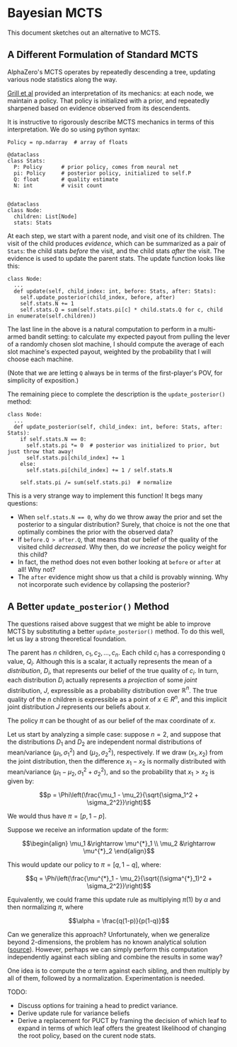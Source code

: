 # Bayesian MCTS

This document sketches out an alternative to MCTS.

## A Different Formulation of Standard MCTS

AlphaZero's MCTS operates by repeatedly descending a tree, updating various node statistics along the way.

[Grill et al](https://arxiv.org/abs/2007.12509) provided an interpretation of its mechanics: at each node,
we maintain a policy. That policy is initialized with a prior, and repeatedly sharpened based on evidence observed from
its descendents.

It is instructive to rigorously describe MCTS mechanics in terms of this interpretation. We do so
using python syntax:

```
Policy = np.ndarray  # array of floats

@dataclass
class Stats:
  P: Policy      # prior policy, comes from neural net
  pi: Policy     # posterior policy, initialized to self.P
  Q: float       # quality estimate
  N: int         # visit count


@dataclass
class Node:
  children: List[Node]
  stats: Stats
```

At each step, we start with a parent node, and visit one of its children. The visit of the child produces
_evidence_, which can be summarized as a pair of `Stats`: the child stats _before_ the visit, and the
child stats _after_ the visit. The evidence is used to update the parent stats. The update function
looks like this:

```
class Node:
  ...
  def update(self, child_index: int, before: Stats, after: Stats):
    self.update_posterior(child_index, before, after)
    self.stats.N += 1
    self.stats.Q = sum(self.stats.pi[c] * child.stats.Q for c, child in enumerate(self.children))
```

The last line in the above is a natural computation to perform in a multi-armed
bandit setting: to calculate my expected payout from pulling the lever of a randomly
chosen slot machine, I should compute the average of each slot machine's expected payout, weighted by
the probability that I will choose each machine.

(Note that we are letting `Q` always be in terms of the first-player's POV, for simplicity of exposition.)

The remaining piece to complete the description is the `update_posterior()` method:

```
class Node:
  ...
  def update_posterior(self, child_index: int, before: Stats, after: Stats):
    if self.stats.N == 0:
      self.stats.pi *= 0  # posterior was initialized to prior, but just throw that away!
      self.stats.pi[child_index] += 1
    else:
      self.stats.pi[child_index] += 1 / self.stats.N

    self.stats.pi /= sum(self.stats.pi)  # normalize
```

This is a very strange way to implement this function! It begs many questions:

- When `self.stats.N == 0`, why do we throw away the prior and set the posterior to a singular distribution? Surely, that choice is not the one that optimally combines the prior with the observed data?
- If `before.Q > after.Q`, that means that our belief of the quality of the visited child _decreased_. Why then, do we _increase_ the policy weight for this child?
- In fact, the method does not even bother looking at `before` or `after` at all! Why not?
- The `after` evidence might show us that a child is provably winning. Why not incorporate such evidence by collapsing the posterior?

## A Better `update_posterior()` Method

The questions raised above suggest that we might be able to improve MCTS by substituting a better `update_posterior()` method.
To do this well, let us lay a strong theoretical foundation.

The parent has $n$ children, $c_1, c_2, \ldots, c_n$. Each child $c_i$ has a corresponding `Q` value, $Q_i$. Although this is
a scalar, it actually represents the mean of a _distribution_, $D_i$, that represents our belief of the true quality of $c_i$.
In turn, each distribution $D_i$ actually represents a _projection_ of some _joint_ distribution, $J$, expressible as a probability
distribution over $\mathbb{R}^n$. The true quality of the $n$ children is expressible as a point of $x \in R^n$, and this implicit joint
distribution $J$ represents our beliefs about $x$.

The policy $\pi$ can be thought of as our belief of the max coordinate of $x$.

Let us start by analyzing a simple case: suppose $n=2$, and suppose that the distributions $D_1$ and $D_2$ are independent
normal distributions of mean/variance $(\mu_1, \sigma_1^2)$ and $(\mu_2, \sigma_2^2)$, respectively. If we draw $(x_1, x_2)$ from the
joint distribution, then the difference $x_1 - x_2$ is normally distributed with mean/variance $(\mu_1 - \mu_2, \sigma_1^2 + \sigma_2^2)$,
and so the probability that $x_1 > x_2$ is given by:

```math
p = \Phi\left(\frac{\mu_1 - \mu_2}{\sqrt{\sigma_1^2 + \sigma_2^2}}\right)
```

We would thus have $\pi = [p, 1-p]$.

Suppose we receive an information update of the form:

```math
\begin{align}
\mu_1 &\rightarrow \mu^{*}_1 \\ 
\mu_2 &\rightarrow \mu^{*}_2
\end{align}
```

This would update our policy to $\pi = [q, 1-q]$, where:

```math
q = \Phi\left(\frac{\mu^{*}_1 - \mu_2}{\sqrt{(\sigma^{*}_1)^2 + \sigma_2^2}}\right)
```

Equivalently, we could frame this update rule as multiplying $\pi(1)$ by $\alpha$ and then normalizing $\pi$, where

```math
\alpha = \frac{q(1-p)}{p(1-q)}
```

Can we generalize this approach? Unfortunately, when we generalize beyond 2-dimensions, the problem has no known
analytical solution ([source](https://mathoverflow.net/q/153039)). However, perhaps we can simply perform this computation
independently against each sibling and combine the results in some way?

One idea is to compute the $\alpha$ term against each sibling, and then multiply by all of them, followed by a normalization.
Experimentation is needed.

TODO:

- Discuss options for training a head to predict variance.
- Derive update rule for variance beliefs
- Derive a replacement for PUCT by framing the decision of which leaf to expand in terms of which leaf offers the greatest likelihood
  of changing the root policy, based on the curent node stats.
